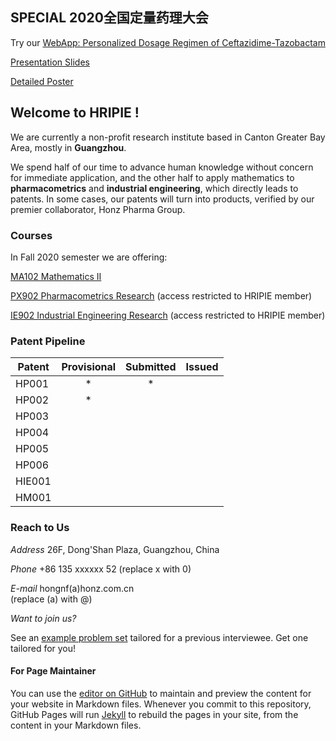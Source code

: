 
## SPECIAL 2020全国定量药理大会

Try our [WebApp: Personalized Dosage Regimen of Ceftazidime-Tazobactam](https://honzresearch.shinyapps.io/tata/)

[Presentation Slides](example_exam/tata_slides.pdf)

[Detailed Poster](example_exam/tata_poster.pdf)

## Welcome to HRIPIE ! 

We are currently a non-profit research institute based in Canton Greater Bay Area, mostly in **Guangzhou**. 

We spend half of our time to advance human knowledge without concern for immediate application, and the other half to apply mathematics to **pharmacometrics** and **industrial engineering**, which directly leads to patents. In some cases, our patents will turn into products, verified by our premier collaborator, Honz Pharma Group. 

### Courses

In Fall 2020 semester we are offering:

[MA102 Mathematics II](https://github.com/NanFangHong/HRIPIE-MA102)

[PX902 Pharmacometrics Research](https://github.com/NanFangHong/HRIPIE-PX902) (access restricted to HRIPIE member)

[IE902 Industrial Engineering Research](https://github.com/NanFangHong/HRIPIE-IE902) (access restricted to HRIPIE member)

### Patent Pipeline


| Patent | Provisional | Submitted | Issued | 
| ---- | :----: | :----: | :----: |
| HP001 | * |* |  |
| HP002 | * |  |  |
| HP003 |   |  |  |
| HP004 |   |  |  |
| HP005 |   |  |  |
| HP006 |   |  |  |
| HIE001 |   |  |  |
| HM001 |   |  |  |



### Reach to Us

*Address*
26F, Dong'Shan Plaza, Guangzhou, China

*Phone* 
+86 135 xxxxxx 52
(replace x with 0)

*E-mail* 
hongnf(a)honz.com.cn   
(replace (a) with @) 

*Want to join us?*

See an [example problem set](example_exam/HRIPIE_PS.pdf) tailored for a previous interviewee. Get one tailored for you! 

#### For Page Maintainer

You can use the [editor on GitHub](https://github.com/HonzResearch/HonzResearch.github.io/edit/master/index.md) to maintain and preview the content for your website in Markdown files. Whenever you commit to this repository, GitHub Pages will run [Jekyll](https://jekyllrb.com/) to rebuild the pages in your site, from the content in your Markdown files.








